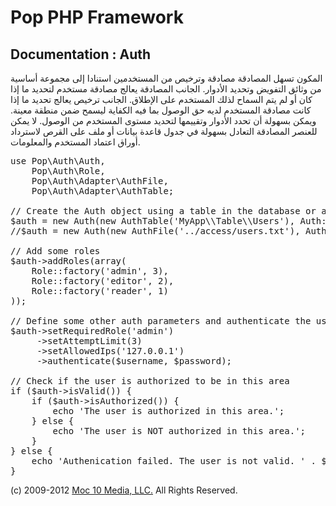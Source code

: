 Pop PHP Framework
=================

Documentation : Auth
--------------------

المكون تسهل المصادقة مصادقة وترخيص من المستخدمين استنادا إلى مجموعة أساسية من وثائق التفويض وتحديد الأدوار. الجانب المصادقة يعالج مصادقة مستخدم لتحديد ما إذا كان أو لم يتم السماح لذلك المستخدم على الإطلاق. الجانب ترخيص يعالج تحديد ما إذا كانت مصادقة المستخدم لديه حق الوصول بما فيه الكفاية ليسمح ضمن منطقة معينة. ويمكن بسهولة أن تحدد الأدوار وتقييمها لتحديد مستوى المستخدم من الوصول. لا يمكن للعنصر المصادقة التعادل بسهولة في جدول قاعدة بيانات أو ملف على القرص لاسترداد أوراق اعتماد المستخدم والمعلومات.

<pre>
use Pop\Auth\Auth,
    Pop\Auth\Role,
    Pop\Auth\Adapter\AuthFile,
    Pop\Auth\Adapter\AuthTable;

// Create the Auth object using a table in the database or a local access file.
$auth = new Auth(new AuthTable('MyApp\\Table\\Users'), Auth::ENCRYPT_SHA1);
//$auth = new Auth(new AuthFile('../access/users.txt'), Auth::ENCRYPT_SHA1);

// Add some roles
$auth->addRoles(array(
    Role::factory('admin', 3),
    Role::factory('editor', 2),
    Role::factory('reader', 1)
));

// Define some other auth parameters and authenticate the user
$auth->setRequiredRole('admin')
     ->setAttemptLimit(3)
     ->setAllowedIps('127.0.0.1')
     ->authenticate($username, $password);

// Check if the user is authorized to be in this area
if ($auth->isValid()) {
    if ($auth->isAuthorized()) {
        echo 'The user is authorized in this area.';
    } else {
        echo 'The user is NOT authorized in this area.';
    }
} else {
    echo 'Authenication failed. The user is not valid. ' . $auth->getResultMessage();
}
</pre>

(c) 2009-2012 [Moc 10 Media, LLC.](http://www.moc10media.com) All Rights Reserved.
